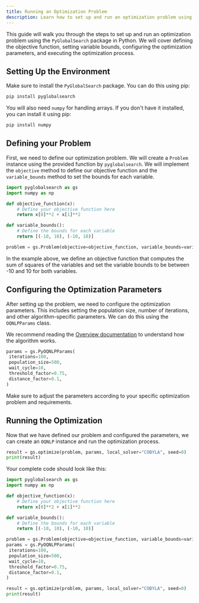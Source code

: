 ```yaml
---
title: Running an Optimization Problem
description: Learn how to set up and run an optimization problem using PyGlobalSearch
---
```


This guide will walk you through the steps to set up and run an optimization problem using the
`PyGlobalSearch` package in Python. We will cover defining the objective function, setting variable bounds,
configuring the optimization parameters, and executing the optimization process.

## Setting Up the Environment

Make sure to install the `PyGlobalSearch` package. You can do this using pip:

```bash
pip install pyglobalsearch
```
You will also need `numpy` for handling arrays. If you don't have it installed, you can install it using pip:

```bash
pip install numpy
```

## Defining your Problem

First, we need to define our optimization problem. We will create a `Problem` instance using the provided function by `pyglobalsearch`. We will implement the `objective` method to define our objective function and the `variable_bounds` method to set the bounds for each variable.

```python
import pyglobalsearch as gs
import numpy as np

def objective_function(x):
    # Define your objective function here
    return x[0]**2 + x[1]**2

def variable_bounds():
    # Define the bounds for each variable
    return [(-10, 10), (-10, 10)]

problem = gs.Problem(objective=objective_function, variable_bounds=variable_bounds)
```

In the example above, we define an objective function that computes the sum of squares of the variables and set the variable bounds to be between -10 and 10 for both variables.

## Configuring the Optimization Parameters

After setting up the problem, we need to configure the optimization parameters. This includes setting the population size, number of iterations, and other algorithm-specific parameters. We can do this using the `OQNLPParams` class.

We recommend reading the [Overview documentation](../../getting-started/overview) to understand how the algorithm works.

```python
params = gs.PyOQNLPParams(
 iterations=100,
 population_size=500,
 wait_cycle=10,
 threshold_factor=0.75,
 distance_factor=0.1,
)
```

Make sure to adjust the parameters according to your specific optimization problem and requirements.

## Running the Optimization

Now that we have defined our problem and configured the parameters, we can create an `OQNLP` instance and run the optimization process.

```python
result = gs.optimize(problem, params, local_solver="COBYLA", seed=0)
print(result)
```

Your complete code should look like this:

```python
import pyglobalsearch as gs
import numpy as np

def objective_function(x):
    # Define your objective function here
    return x[0]**2 + x[1]**2

def variable_bounds():
    # Define the bounds for each variable
    return [(-10, 10), (-10, 10)]

problem = gs.Problem(objective=objective_function, variable_bounds=variable_bounds)
params = gs.PyOQNLPParams(
 iterations=100,
 population_size=500,
 wait_cycle=10,
 threshold_factor=0.75,
 distance_factor=0.1,
)

result = gs.optimize(problem, params, local_solver="COBYLA", seed=0)
print(result)
```

